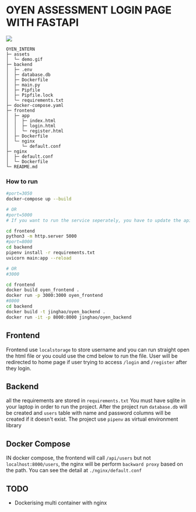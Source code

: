 # OYEN ASSESSMENT LOGIN PAGE WITH FASTAPI

![](assets/demo.gif)

```
OYEN_INTERN
├─ assets
│  └─ demo.gif
├─ backend
│  ├─ .env
│  ├─ database.db
│  ├─ Dockerfile
│  ├─ main.py
│  ├─ Pipfile
│  ├─ Pipfile.lock
│  └─ requirements.txt
├─ docker-compose.yaml
├─ frontend
│  ├─ app
│  │  ├─ index.html
│  │  ├─ login.html
│  │  └─ register.html
│  ├─ Dockerfile
│  └─ nginx
│     └─ default.conf
├─ nginx
│  ├─ default.conf
│  └─ Dockerfile
└─ README.md

```

### How to run
```bash
#port=3050
docker-compose up --build

# OR
#port=5000
# If you want to run the service seperately, you have to update the api call path from `/api/login` to `localhost:8000/login` in `login.html:37` and `/api/register` to `localhost:8000/register` in `register.html:41`

cd frontend
python3 -m http.server 5000
#port=8000
cd backend
pipenv install -r requirements.txt
uvicorn main:app --reload

# OR
#3000

cd frontend 
docker build oyen_frontend .
docker run -p 3000:3000 oyen_frontend
#8000
cd backend
docker build -t jinghao/oyen_backend .
docker run -it -p 8000:8000 jinghao/oyen_backend
```

## Frontend
Frontend use `localstorage` to store username and you can run straight open the html file or you could use the cmd below to run the file. User will be redirected to home page if user trying to access `/login` and `/register` after they login.


## Backend
all the requirements are stored in `requirements.txt`
You must have sqlite in your laptop in order to run the project. After the project run `database.db` will be created and `users` table with name and password columns will be created if it doesn't exist.
The project use `pipenv` as virtual environment library

## Docker Compose
IN docker compose, the frontend will call `/api/users` but not `localhost:8000/users`, the nginx will be perform `backward proxy` based on the path. You can see the detail at `./nginx/default.conf`

## TODO

- Dockerising multi container with nginx 
